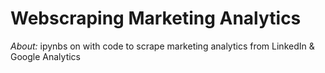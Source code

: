 # Webscraping Marketing Analytics

*About:* ipynbs on with code to scrape marketing analytics from LinkedIn &amp; Google Analytics 
